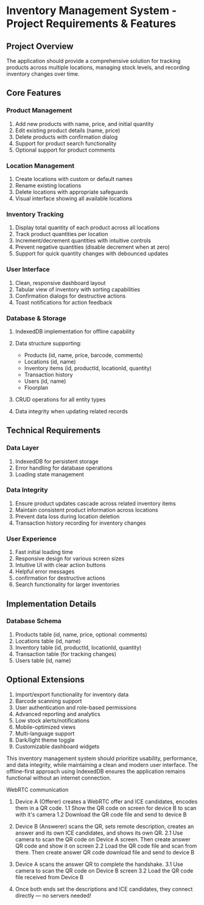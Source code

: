 
# Inventory Management System - Project Requirements & Features

## Project Overview
The application should provide a comprehensive solution for tracking products across multiple locations, managing stock levels, and recording inventory changes over time.

## Core Features

### Product Management
1. Add new products with name, price, and initial quantity
2. Edit existing product details (name, price)
3. Delete products with confirmation dialog
4. Support for product search functionality
5. Optional support for product comments

### Location Management
1. Create locations with custom or default names
2. Rename existing locations
3. Delete locations with appropriate safeguards
4. Visual interface showing all available locations

### Inventory Tracking
1. Display total quantity of each product across all locations
2. Track product quantities per location
3. Increment/decrement quantities with intuitive controls
4. Prevent negative quantities (disable decrement when at zero)
5. Support for quick quantity changes with debounced updates

### User Interface
1. Clean, responsive dashboard layout
3. Tabular view of inventory with sorting capabilities
6. Confirmation dialogs for destructive actions
7. Toast notifications for action feedback

### Database & Storage
1. IndexedDB implementation for offline capability
2. Data structure supporting:
   - Products (id, name, price, barcode, comments)
   - Locations (id, name)
   - Inventory items (id, productId, locationId, quantity)
   - Transaction history
   - Users (id, name)
   - Floorplan

3. CRUD operations for all entity types
4. Data integrity when updating related records

## Technical Requirements

### Data Layer
1. IndexedDB for persistent storage
4. Error handling for database operations
5. Loading state management

### Data Integrity
1. Ensure product updates cascade across related inventory items
2. Maintain consistent product information across locations
3. Prevent data loss during location deletion
4. Transaction history recording for inventory changes

### User Experience
1. Fast initial loading time
2. Responsive design for various screen sizes
3. Intuitive UI with clear action buttons
4. Helpful error messages
5. confirmation for destructive actions
6. Search functionality for larger inventories

## Implementation Details

### Database Schema
1. Products table (id, name, price, optional: comments)
2. Locations table (id, name)
3. Inventory table (id, productId, locationId, quantity)
4. Transaction table (for tracking changes)
5. Users table (id, name)

## Optional Extensions
1. Import/export functionality for inventory data
2. Barcode scanning support
3. User authentication and role-based permissions
4. Advanced reporting and analytics
5. Low stock alerts/notifications
6. Mobile-optimized views
7. Multi-language support
8. Dark/light theme toggle
9. Customizable dashboard widgets

This inventory management system should prioritize usability, performance, and data integrity, while maintaining a clean and modern user interface. The offline-first approach using IndexedDB ensures the application remains functional without an internet connection.


WebRTC communication
1. Device A (Offerer) creates a WebRTC offer and ICE candidates, encodes them in a QR code.
 1.1 Show the QR code on screen for device B to scan with it's camera
 1.2 Download the QR code file and send to device B

2. Device B (Answerer) scans the QR, sets remote description, creates an answer and its own ICE candidates, and shows its own QR.
 2.1 Use camera to scan the QR code on Device A screen. Then create answer QR code and show it on screen
 2.2 Load the QR code file and scan from there. Then create answer QR code download file and send to device B

3. Device A scans the answer QR to complete the handshake.
 3.1 Use camera to scan the QR code on Device B screen
 3.2 Load the QR code file received from Device B

4. Once both ends set the descriptions and ICE candidates, they connect directly — no servers needed!


